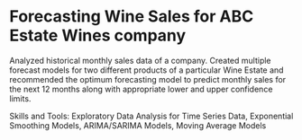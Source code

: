 # Forecasting Wine Sales for ABC Estate Wines company

Analyzed historical monthly sales data of a company. Created multiple forecast models for two different products of a particular Wine Estate and recommended the optimum forecasting model to predict monthly sales for the next 12 months along with appropriate lower and upper confidence limits.

Skills and Tools: Exploratory Data Analysis for Time Series Data, Exponential Smoothing Models, ARIMA/SARIMA Models, Moving Average Models